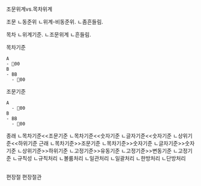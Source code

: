 
##
조문위계vs.목차위계

조문
ㄴ동준위
ㄴ위계-비동준위.
ㄴ좀흔들림.

목차
ㄴ위계기준.
ㄴ조문위계
ㄴ흔들림.

목차기준
```
A
- 📌00
B
- BB
  - 📌00
```

조문기준
```
A
  - 📌00
B
- BB
  - 📌00
```


종래
ㄴ목차기준<<조문기준
ㄴ목차기준<<숫자기준
ㄴ글자기준<<숫자기준
ㄴ상위기준<<하위기준
근래
ㄴ목차기준>>조문기준
ㄴ목차기준>>숫자기준
ㄴ글자기준>>숫자기준
ㄴ상위기준>>하위기준
ㄴ고정기준>>유동기준
ㄴ고정기준>>변동기준
ㄴ고정기준
ㄴ규칙성
ㄴ규칙처리
ㄴ볼륨처리
ㄴ일관처리
ㄴ일괄처리
ㄴ한방처리
ㄴ단방처리


##
편장절
편장절관

